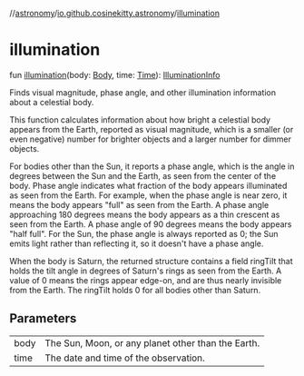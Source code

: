 //[astronomy](../../index.md)/[io.github.cosinekitty.astronomy](index.md)/[illumination](illumination.md)

# illumination

fun [illumination](illumination.md)(body: [Body](-body/index.md), time: [Time](-time/index.md)): [IlluminationInfo](-illumination-info/index.md)

Finds visual magnitude, phase angle, and other illumination information about a celestial body.

This function calculates information about how bright a celestial body appears from the Earth, reported as visual magnitude, which is a smaller (or even negative) number for brighter objects and a larger number for dimmer objects.

For bodies other than the Sun, it reports a phase angle, which is the angle in degrees between the Sun and the Earth, as seen from the center of the body. Phase angle indicates what fraction of the body appears illuminated as seen from the Earth. For example, when the phase angle is near zero, it means the body appears "full" as seen from the Earth.  A phase angle approaching 180 degrees means the body appears as a thin crescent as seen from the Earth.  A phase angle of 90 degrees means the body appears "half full". For the Sun, the phase angle is always reported as 0; the Sun emits light rather than reflecting it, so it doesn't have a phase angle.

When the body is Saturn, the returned structure contains a field ringTilt that holds the tilt angle in degrees of Saturn's rings as seen from the Earth. A value of 0 means the rings appear edge-on, and are thus nearly invisible from the Earth. The ringTilt holds 0 for all bodies other than Saturn.

## Parameters

| | |
|---|---|
| body | The Sun, Moon, or any planet other than the Earth. |
| time | The date and time of the observation. |
